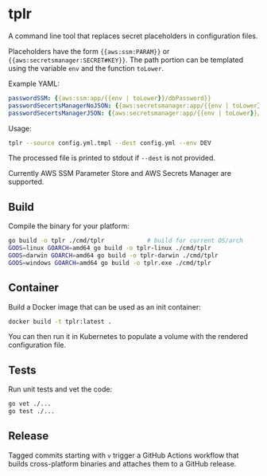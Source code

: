 # tplr

A command line tool that replaces secret placeholders in configuration files.

Placeholders have the form `{{aws:ssm:PARAM}}` or `{{aws:secretsmanager:SECRET#KEY}}`.
The path portion can be templated using the variable `env` and the function `toLower`.

Example YAML:

```yaml
passwordSSM: {{aws:ssm:app/{{env | toLower}}/dbPassword}}
passwordSecertsManagerNoJSON: {{aws:secretsmanager:app/{{env | toLower}}/dbPassword}}
passwordSecertsManagerJSON: {{aws:secretsmanager:app/{{env | toLower}}/db#Password}}
```

Usage:

```bash
tplr --source config.yml.tmpl --dest config.yml --env DEV
```

The processed file is printed to stdout if `--dest` is not provided.

Currently AWS SSM Parameter Store and AWS Secrets Manager are supported.

## Build

Compile the binary for your platform:

```bash
go build -o tplr ./cmd/tplr            # build for current OS/arch
GOOS=linux GOARCH=amd64 go build -o tplr-linux ./cmd/tplr
GOOS=darwin GOARCH=amd64 go build -o tplr-darwin ./cmd/tplr
GOOS=windows GOARCH=amd64 go build -o tplr.exe ./cmd/tplr
```

## Container

Build a Docker image that can be used as an init container:

```bash
docker build -t tplr:latest .
```

You can then run it in Kubernetes to populate a volume with the rendered
configuration file.

## Tests

Run unit tests and vet the code:

```bash
go vet ./...
go test ./...
```

## Release

Tagged commits starting with `v` trigger a GitHub Actions workflow that builds
cross-platform binaries and attaches them to a GitHub release.

